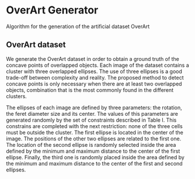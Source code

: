 OverArt Generator
==============================

Algorithm for the generation of the artificial dataset OverArt

OverArt dataset
------------

We generate the OverArt dataset in order to obtain a ground truth of the concave points of 
overlapped objects. Each image of the dataset contains a cluster with three overlapped ellipses. 
The use of three ellipses is a good trade-off between complexity and reality. The proposed method to
detect concave points is only necessary when there are at least two overlapped objects, combination 
that is the most commonly found in the different clusters.

The ellipses of each image are defined by three parameters: the rotation, the feret diameter size 
and its center. The values of this parameters are generated randomly by the set of constraints 
described in Table I. This constrains are completed with the next restriction: none of the three 
cells must be outside the cluster. The first ellipse is located in the center of the image. The
positions of the other two ellipses are related to the first one. The location of the second ellipse 
is randomly selected inside the area defined by the minimum and maximum distance to the center of 
the first ellipse. Finally, the third one is randomly placed inside the area defined by the minimum 
and maximum distance to the center of the first and second ellipses.